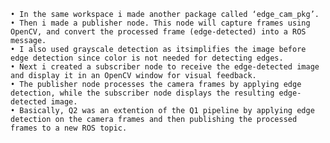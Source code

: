     • In the same workspace i made another package called ‘edge_cam_pkg’.
    • Then i made a publisher node. This node will capture frames using OpenCV, and convert the processed frame (edge-detected) into a ROS message.
    • I also used grayscale detection as itsimplifies the image before edge detection since color is not needed for detecting edges.
    • Next i created a subscriber node to receive the edge-detected image and display it in an OpenCV window for visual feedback.
    • The publisher node processes the camera frames by applying edge detection, while the subscriber node displays the resulting edge-detected image.
    • Basically, Q2 was an extention of the Q1 pipeline by applying edge detection on the camera frames and then publishing the processed frames to a new ROS topic.
